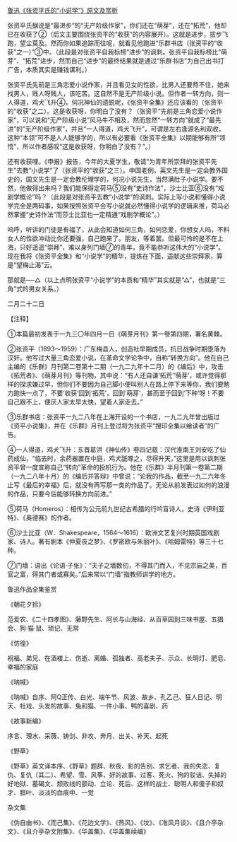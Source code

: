 [鲁迅《张资平氏的“小说学”》原文及赏析](https://www.vrrw.net/wx/7816.html)

张资平氏据说是“最进步”的“无产阶级作家”，你们还在“萌芽”，还在“拓荒”，他却已在收获了②（后文主要围绕张资平的“收获”的内容展开）。这就是进步，拔步飞跑，望尘莫及。然而你如果追踪而往呢，就看见他跑进“乐群书店（张资平的“收获”之一）”③中。（此段是对张资平自我标榜“进步”的讽刺。张资平自我标榜比“萌芽”、“拓荒”进步，然而自己“进步”的最终结果就是通过“乐群书店”为自己出书打广告，本质其实是赚钱谋利。）



张资平氏先前是三角恋爱小说作家，并且看见女的性欲，比男人还要熬不住，她来找男人，贱人呀贱人，该吃苦。这自然不是无产阶级小说。但作者一转方向，则一人得道，鸡犬飞升④，何况神仙的遗蜕呢，《张资平全集》还应该看的（张资平的“收获”之二）。这是收获呀，你明白了没有？（张资平“先前是三角恋爱小说作家”，可以说和“无产阶级小说”风马牛不相及，然而忽然“一转方向”就成了“最先进”的“无产阶级作家”，并且“一人得道，鸡犬飞升”，可谓是左右逢源名利双收，这种“本领”可不是人人能够学的，所以有必要看《张资平全集》以期能够有所“领悟”，所以作者感叹“这是收获呀，你明白了没有？”。）

还有收获哩。《申报》报告，今年的大夏学生，敬请“为青年所崇拜的张资平先生”去教“小说学”了（张资平的“收获”之三）。中国老例，英文先生是一定会教外国史的，国文先生是一定会教伦理学的，何况小说先生，当然满肚子小说学。要不然，他做得出来吗？我们能保得定荷马⑤没有“史诗作法”，沙士比亚⑥没有“戏剧学概论”吗？（此段是对张资平去教“小说学”的讽刺。实际上写小说和懂得小说学完全是两码事，如果按照张资平会写小说就必然懂得小说学的逻辑来推，荷马必然掌握“史诗作法”而莎士比亚也一定精通“戏剧学概论”。）

呜呼，听讲的门徒是有福了，从此会知道如何三角，如何恋爱，你想女人吗，不料女人的性欲冲动比你还要强，自己跑来了。朋友，等着罢。但最可怜的是不在上海，只好遥遥“崇拜”，难以身列门墙⑦的青年，竟不能恭听这伟大的“小说学”。现在我将《张资平全集》和“小说学”的精华，提炼在下面，遥献这些崇拜家，算是“望梅止渴”云。

那就是──△（以上点明张资平“小说学”的本质和“精华”其实就是“△”，也就是“三角”式的男女关系。）

二月二十二日





【注释】

①本篇最初发表于一九三〇年四月一日《萌芽月刊》第一卷第四期，署名黄棘。

②张资平（1893～1959）：广东梅县人，创造社早期成员，抗日战争时期堕落为汉奸。他写过大量三角恋爱小说，在革命文学论争中，自称“转换方向”。他在自己主编的《乐群》月刊第二卷第十二期（一九二九年十二月）的《编后》中，攻击《拓荒者》、《萌芽月刊》等刊物，其中说：“有人还自谦‘拓荒’‘萌芽’，或许觉得那样的探求嫌过早，但你们不要因为自己脚小便叫别人在路上停下来等你，我们要勉力跑快一点了，不要‘收获’回到‘拓荒’，回到‘萌芽’，甚而至于回到‘下种’呀！不要自己跟不上，便厌人家太早太快，望着人家走去。”

③乐群书店：张资平一九二八年在上海开设的一个书店，一九二九年曾出版过《资平小说集》，并在《乐群》月刊上登过将为张资平“搜印全集以飨读者”的广告。

④一人得道，鸡犬飞升：东晋葛洪《神仙传》卷四记载：汉代淮南王刘安吃了仙药成仙，“临去时，余药器置在中庭，鸡犬舐啄之，尽得升天。”这里是用以讽刺张资平曾一度宣称自己“转向”革命的投机行为。他在《乐群》半月刊第一卷第二期（一九二八年十月）的《编后并答辩》中曾说：“论我的作品，截至一九二六年冬止写《最后的幸福》后，就没有再写那一类的作品了。无论从前发表过如何的浪漫的作品，只要今后能够转换方向前进。”

⑤荷马（Homeros）：相传为公元前九世纪古希腊的行吟盲诗人，史诗《伊利亚特》、《奥德赛》的作者。

⑥沙士比亚（W．Shakespeare，1564～1616）：欧洲文艺复兴时期英国戏剧家、诗人。著有剧本《仲夏夜之梦》、《罗密欧与朱丽叶》、《哈姆雷特》等三十七种。

⑦门墙：语出《论语·子张》：“夫子之墙数仞，不得其门而入，不见宗庙之美，百官之富，得其门者或寡矣。”后来常以“门墙”指教师讲学的地方。

鲁迅作品全集鉴赏

《朝花夕拾》

范爱农、《二十四孝图》、藤野先生、阿长与山海经、从百草园到三味书屋、五猖会、狗·猫·鼠、琐记、无常

《仿徨》

祝福、弟兄、在酒楼上、伤逝、离婚、孤独者、高老夫子、示众、长明灯、肥皂、幸福的家庭

《呐喊》

《呐喊》自序、阿Q正传、白光、端午节、风波、故乡、孔乙己、狂人日记、明天、社戏、头发的故事、兔和猫、一件小事、鸭的喜剧、药

《故事新编》

序言、理水、采薇、铸剑、非攻、奔月、出关、补天、起死

《野草》

《野草》英文译本序、《野草》题辞、秋夜、影的告别、求乞者、我的失恋、复仇、复仇〔其二〕、希望、雪、风筝、好的故事、过客、死火、狗的驳诘、失掉的好地狱、墓碣文、颓败线的颤动、立论、死后、这样的战士、聪明人和傻子和奴才、腊叶、淡淡的血痕中、一觉

杂文集

《伪自由书》、《而己集》、《花边文学》、《热风》、《坟》、《准风月谈》、《且介亭杂文》、《且介亭杂文附集》、《华盖集》、《华盖集续编》


